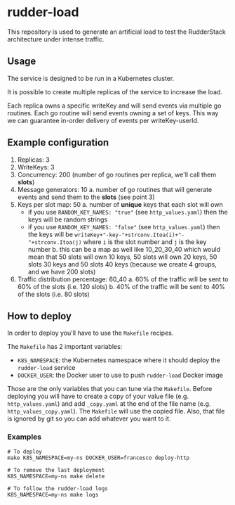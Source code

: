 # rudder-load

This repository is used to generate an artificial load to test the RudderStack architecture under intense traffic.

## Usage

The service is designed to be run in a Kubernetes cluster.

It is possible to create multiple replicas of the service to increase the load.

Each replica owns a specific writeKey and will send events via multiple go routines. Each go routine will send events
owning a set of keys. This way we can guarantee in-order delivery of events per writeKey-userId.

## Example configuration

1. Replicas: 3
2. WriteKeys: 3
3. Concurrency: 200 (number of go routines per replica, we'll call them **slots**)
4. Message generators: 10
   a. number of go routines that will generate events and send them to the **slots** (see point 3)
5. Keys per slot map: 50
   a. number of **unique** keys that each slot will own
      * if you use `RANDOM_KEY_NAMES: "true"` (see `http_values.yaml`) then the keys will be random strings
      * if you use `RANDOM_KEY_NAMES: "false"` (see `http_values.yaml`) then the keys will be
        `writeKey+"-key-"+strconv.Itoa(i)+"-"+strconv.Itoa(j)` where `i` is the slot number and `j` is the key number
   b. this can be a map as well like 10_20_30_40 which would mean that 50 slots will own 10 keys, 
      50 slots will own 20 keys, 50 slots 30 keys and 50 slots 40 keys (because we create 4 groups,
      and we have 200 slots)
6. Traffic distribution percentage: 60_40
   a. 60% of the traffic will be sent to 60% of the slots (i.e. 120 slots)
   b. 40% of the traffic will be sent to 40% of the slots (i.e. 80 slots)

## How to deploy

In order to deploy you'll have to use the `Makefile` recipes.

The `Makefile` has 2 important variables:
* `K8S_NAMESPACE`: the Kubernetes namespace where it should deploy the `rudder-load` service
* `DOCKER_USER`: the Docker user to use to push `rudder-load` Docker image

Those are the only variables that you can tune via the `Makefile`.
Before deploying you will have to create a copy of your value file (e.g. `http_values.yaml`) and add `_copy.yaml` at the 
end of the file name (e.g. `http_values_copy.yaml`). The `Makefile` will use the copied file. 
Also, that file is ignored by git so you can add whatever you want to it.

### Examples

```shell
# To deploy
make K8S_NAMESPACE=my-ns DOCKER_USER=francesco deploy-http

# To remove the last deployment
K8S_NAMESPACE=my-ns make delete

# To follow the rudder-load logs
K8S_NAMESPACE=my-ns make logs
```